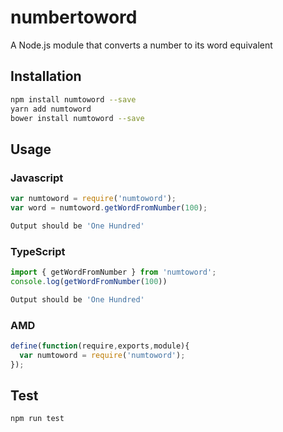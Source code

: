 # numbertoword
A Node.js module that converts a number to its word equivalent

## Installation 
```sh
npm install numtoword --save
yarn add numtoword
bower install numtoword --save
```

## Usage

### Javascript

```javascript
var numtoword = require('numtoword');
var word = numtoword.getWordFromNumber(100);
```
```sh
Output should be 'One Hundred'
```

### TypeScript
```typescript
import { getWordFromNumber } from 'numtoword';
console.log(getWordFromNumber(100))
```
```sh
Output should be 'One Hundred'
```

### AMD
```javascript
define(function(require,exports,module){
  var numtoword = require('numtoword');
});
```

## Test 
```sh
npm run test
```
